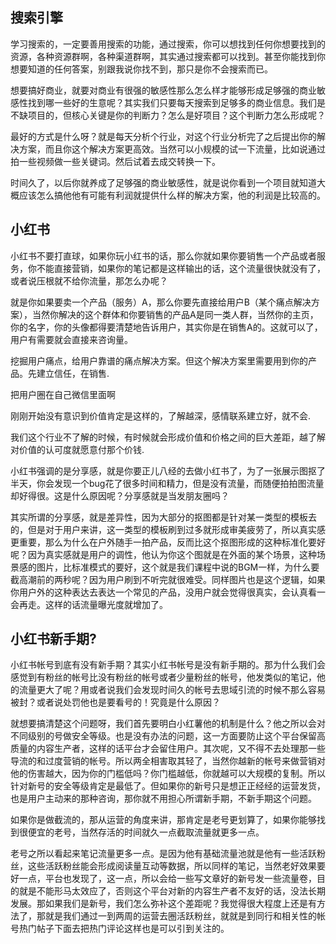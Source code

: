 ## 搜索引擎

学习搜索的，一定要善用搜索的功能，通过搜索，你可以想找到任何你想要找到的资源，各种资源群啊，各种渠道群啊，其实通过搜索都可以找到。甚至你能找到你想要知道的任何答案，别跟我说你找不到，那只是你不会搜索而已。

想要搞好商业，就要对商业有很强的敏感性那么怎么样才能够形成足够强的商业敏感性找到哪一些好的生意呢？其实我们只要每天搜索到足够多的商业信息。我们是不缺项目的，但核心关键是你的判断力？怎么是好项目？这个判断力怎么形成呢？

最好的方式是什么呀？就是每天分析个行业，对这个行业分析完了之后提出你的解决方案，而且你这个解决方案更高效。当然可以小规模的试一下流量，比如说通过拍一些视频做一些关键词。然后试着去成交转换一下。

时间久了，以后你就养成了足够强的商业敏感性，就是说你看到一个项目就知道大概应该怎么搞他他有可能有利润就提供什么样的解决方案，他的利润是比较高的。

## 小红书

小红书不要打直球，如果你玩小红书的话，那么你就如果你要销售一个产品或者服务，你不能直接营销，如果你的笔记都是这样输出的话，这个流量很快就没有了，或者说压根就不给你流量，那怎么办呢？

就是你如果要卖一个产品（服务）A，那么你要先直接给用户B（某个痛点解决方案），当然你解决的这个群体和你要销售的产品A是同一类人群，当然你的主页，你的名字，你的头像都得要清楚地告诉用户，其实你是在销售A的。这就可以了，用户有需要就会直接来咨询量。

挖掘用户痛点，给用户靠谱的痛点解决方案。但这个解决方案里需要用到你的产品。先建立信任，在销售.

把用户圈在自己微信里面啊

刚刚开始没有意识到价值肯定是这样的，了解越深，感情联系建立好，就不会.

我们这个行业不了解的时候，有时候就会形成价值和价格之间的巨大差距，越了解对价值的认可度就愿意付那个价钱.

小红书强调的是分享感，就是你要正儿八经的去做小红书了，为了一张展示图抠了半天，你会发现一个bug花了很多时间和精力，但是没有流量，而随便拍拍图流量却好得很。这是什么原因呢？分享感就是当发朋友圈吗？

其实所谓的分享感，就是差异性，因为大部分的抠图都是针对某一类型的模板去的，但是对于用户来讲，这一类型的模板刷到过多就形成审美疲劳了，所以真实感更重要，那么为什么在户外随手一拍产品，反而比这个抠图形成的这种标准化要好呢？因为真实感就是用户的调性，他认为你这个图就是在外面的某个场景，这种场景感的图片，比标准模式的要好，这个就是我们课程中说的BGM一样，为什么要截高潮前的两秒呢？因为用户刷到不听完就很难受。同样图片也是这个逻辑，如果你用户外的这种表达去表达一个常见的产品，没用户就会觉得很真实，会认真看一会再走。这样的话流量曝光度就增加了。

## 小红书新手期?

小红书帐号到底有没有新手期？其实小红书帐号是没有新手期的。那为什么我们会感觉到有粉丝的帐号比没有粉丝的帐号或者少量粉丝的帐号，他发类似的笔记，他的流量更大了呢？用或者说我们会发现时间久的帐号去思域引流的时候不那么容易被封？或者说处罚他也是要看号的！究竟是什么原因？

就想要搞清楚这个问题呀，我们首先要明白小红薯他的机制是什么？他之所以会对不同级别的号做安全等级。也是没有办法的问题，这一方面要防止这个平台保留高质量的内容生产者，这样的话平台才会留住用户。其次呢，又不得不去处理那一些导流的和过度营销的帐号。所以两全相害取其轻了，当然你越新的帐号来做营销对他的伤害越大，因为你的门槛低吗？你门槛越低，你就越可以大规模的复制。所以针对新号的安全等级肯定是最低了。但如果你的新号只是想正正经经的运营发货，也是用户主动来的那种咨询，那你就不用担心所谓新手期，不新手期这个问题。

如果你是做截流的，那从运营的角度来讲，那肯定是老号更划算了，如果你能够找到很便宜的老号，当然存活的时间就久一点截取流量就更多一点。

老号之所以看起来笔记流量更多一点。是因为他有基础流量池就是他有一些活跃粉丝，这些活跃粉丝能会形成阅读量互动等数据，所以同样的笔记，当然老好效果要好一点，平台也发现了，这一点，所以会给一些写文章好的新号发一些流量卷，目的就是不能形马太效应了，否则这个平台对新的内容生产者不友好的话，没法长期发展。那如果我们是新号，我们怎么弥补这个差距呢？我觉得很大程度上还是有方法了，那就是我们通过一到两周的运营去圈活跃粉丝，就就是到同行和相关性的帐号热门帖子下面去把热门评论这样也是可以引到关注的。

